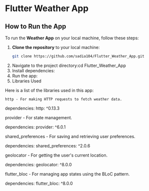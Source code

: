 # Flutter Weather App

## How to Run the App

To run the **Weather App** on your local machine, follow these steps:

1. **Clone the repository** to your local machine:
   ```bash
   git clone https://github.com/sadia104/Flutter_Weather_App.git
2. Navigate to the project directory:cd Flutter_Weather_App
3. Install dependencies:
4. Run the app:
5. Libraries Used

Here is a list of the libraries used in this app:

    http - For making HTTP requests to fetch weather data.

dependencies:
  http: ^0.13.3

provider - For state management.

dependencies:
  provider: ^6.0.1

shared_preferences - For saving and retrieving user preferences.

dependencies:
  shared_preferences: ^2.0.6

geolocator - For getting the user's current location.

dependencies:
  geolocator: ^8.0.0

flutter_bloc - For managing app states using the BLoC pattern.

dependencies:
  flutter_bloc: ^8.0.0
